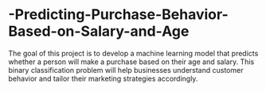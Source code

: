 # -Predicting-Purchase-Behavior-Based-on-Salary-and-Age
The goal of this project is to develop a machine learning model that predicts whether a person will make a purchase based on their age and salary. This binary classification problem will help businesses understand customer behavior and tailor their marketing strategies accordingly.
